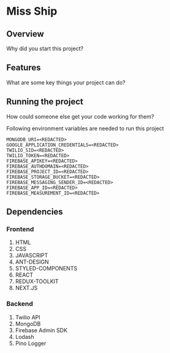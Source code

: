 # Miss Ship
## Overview
Why did you start this project?

## Features
What are some key things your project can do?

## Running the project
How could someone else get your code working for them?

Following environment variables are needed to run this project
```
MONGODB_URI=<REDACTED>
GOOGLE_APPLICATION_CREDENTIALS=<REDACTED>
TWILIO_SID=<REDACTED>
TWILIO_TOKEN=<REDACTED>
FIREBASE_APIKEY=<REDACTED>
FIREBASE_AUTHDOMAIN=<REDACTED>
FIREBASE_PROJECT_ID=<REDACTED>
FIREBASE_STORAGE_BUCKET=<REDACTED>
FIREBASE_MESSAGING_SENDER_ID=<REDACTED>
FIREBASE_APP_ID=<REDACTED>
FIREBASE_MEASUREMENT_ID=<REDACTED>
```

## Dependencies
### Frontend
1. HTML
2. CSS
3. JAVASCRIPT
4. ANT-DESIGN
5. STYLED-COMPONENTS
6. REACT
7. REDUX-TOOLKIT
8. NEXT.JS
### Backend
1. Twilio API
2. MongoDB
3. Firebase Admin SDK
4. Lodash
5. Pino Logger
